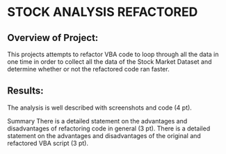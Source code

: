 # STOCK ANALYSIS REFACTORED

## Overview of Project:
This projects attempts to refactor VBA code to loop through all the data in one time in order to collect all the data of the Stock Market Dataset and determine whether or not the refactored code ran faster.

## Results: 
The analysis is well described with screenshots and code (4 pt).

Summary
There is a detailed statement on the advantages and disadvantages of refactoring code in general (3 pt).
There is a detailed statement on the advantages and disadvantages of the original and refactored VBA script (3 pt).
